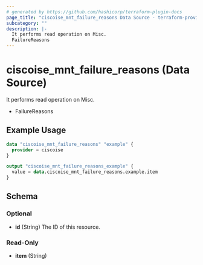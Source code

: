 ```yaml
---
# generated by https://github.com/hashicorp/terraform-plugin-docs
page_title: "ciscoise_mnt_failure_reasons Data Source - terraform-provider-ciscoise"
subcategory: ""
description: |-
  It performs read operation on Misc.
  FailureReasons
---
```


# ciscoise_mnt_failure_reasons (Data Source)

It performs read operation on Misc.

- FailureReasons

## Example Usage

```terraform
data "ciscoise_mnt_failure_reasons" "example" {
  provider = ciscoise
}

output "ciscoise_mnt_failure_reasons_example" {
  value = data.ciscoise_mnt_failure_reasons.example.item
}
```

<!-- schema generated by tfplugindocs -->
## Schema

### Optional

- **id** (String) The ID of this resource.

### Read-Only

- **item** (String)


